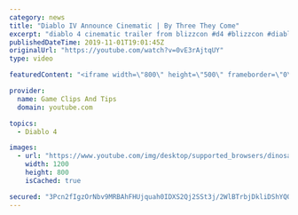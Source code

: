 ```yaml
---
category: news
title: "Diablo IV Announce Cinematic | By Three They Come"
excerpt: "diablo 4 cinematic trailer from blizzcon #d4 #blizzcon #diablo."
publishedDateTime: 2019-11-01T19:01:45Z
originalUrl: "https://youtube.com/watch?v=0vE3rAjtqUY"
type: video

featuredContent: "<iframe width=\"800\" height=\"500\" frameborder=\"0\" src=\"https://www.youtube.com/embed/0vE3rAjtqUY\" allow=\"accelerometer; autoplay; encrypted-media; gyroscope; picture-in-picture\" allowfullscreen></iframe>"

provider:
  name: Game Clips And Tips
  domain: youtube.com

topics:
  - Diablo 4

images:
  - url: "https://www.youtube.com/img/desktop/supported_browsers/dinosaur.png"
    width: 1200
    height: 800
    isCached: true

secured: "3Pcn2fIgzOrNbv9MRBAhFHUjquah0IDXS2Qj2SSt3j/2WlBTrbjDkliDShYQOALLmOjMnpy4b8cRUg6rv5o0nHnMeRR+FhPcDf0UERpm7M2GFcU/xSCyAPcLVltIQI0C0ih+NVM89Z5KxZt2ljNyAN9zLl97e8h8jdD47KHF0N3JEwM8uumAKr0SU0vWMRiBCex/VM8YYHknYiqQqkgqr/ixJLHo1vXYAOlyfvBJB+NdIqj+jBy93zIIFFyZaLsoOGsUJJ5mpMc6QCdY8wEGj8XQrt2b+j4l2kLl09TPvsXQYPuYY8mSlPJPWK1LYs1iOoCWFqbn9HythgI9o9bfLaEanLHgW9gV0Mzl2ZiS0IIv5tRIgNE0Wl9fYK5VgOIUfzbVcxEITB8CawmO2TOzvg==;AU9g2BFohKb50NzUP/KRYw=="
---
```


